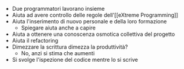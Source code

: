 - Due programmatori lavorano insieme
- Aiuta ad avere controllo delle regole dell'[[eXtreme Programming]]
- Aiuta l'inserimento di nuovo personale e della loro formazione
	- Spiegare aiuta anche a capire
- Aiuta a ottenere una conoscenza osmotica collettiva del progetto
- Aiuta il refactoring
- Dimezzare la scrittura dimezza la produttività?
	- No, anzi si stima che aumenti
- Si svolge l'ispezione del codice mentre lo si scrive